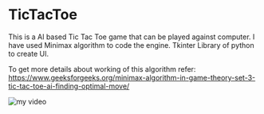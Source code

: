 # TicTacToe
This is a AI based Tic Tac Toe game that can be played against computer.
I have used Minimax algorithm to code the engine.
Tkinter Library of python to create UI.

To get more details about working of this algorithm refer: https://www.geeksforgeeks.org/minimax-algorithm-in-game-theory-set-3-tic-tac-toe-ai-finding-optimal-move/


![my video](https://user-images.githubusercontent.com/24753654/50685282-92e4dd80-103e-11e9-8cd6-25bf9a5ec5f4.gif)
